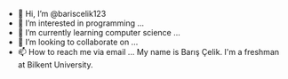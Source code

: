 - 👋 Hi, I’m @bariscelik123
- 👀 I’m interested in programming ...
- 🌱 I’m currently learning computer science ...
- 💞️ I’m looking to collaborate on ...
- 📫 How to reach me via email ...
My name is Barış Çelik. I'm a freshman at Bilkent University.
<!---
bariscelik123/bariscelik123 is a ✨ special ✨ repository because its `README.md` (this file) appears on your GitHub profile.
You can click the Preview link to take a look at your changes.
--->
